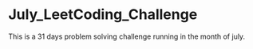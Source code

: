 # July_LeetCoding_Challenge
This is a 31 days problem solving challenge running in the month of july.
